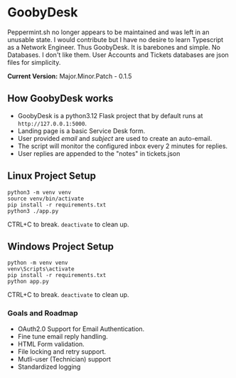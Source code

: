 # GoobyDesk

Peppermint.sh no longer appears to be maintained and was left in an unusable state. I would contribute but I have no desire to learn Typescript as a Network Engineer. Thus GoobyDesk. It is barebones and simple. No Databases. I don't like them. User Accounts and Tickets databases are json files for simplicity.

**Current Version:** Major.Minor.Patch - 0.1.5

## How GoobyDesk works

- GoobyDesk is a python3.12 Flask project that by default runs at ```http://127.0.0.1:5000```.
- Landing page is a basic Service Desk form.
- User provided _email_ and _subject_ are used to create an auto-email.
- The script will monitor the configured inbox every 2 minutes for replies.
- User replies are appended to the "notes" in tickets.json

## Linux Project Setup

```shell
python3 -m venv venv
source venv/bin/activate
pip install -r requirements.txt
python3 ./app.py
```

CTRL+C to break. ```deactivate``` to clean up.

## Windows Project Setup

```shell
python -m venv venv
venv\Scripts\activate
pip install -r requirements.txt
python app.py
```

CTRL+C to break. ```deactivate``` to clean up.

### Goals and Roadmap

- OAuth2.0 Support for Email Authentication.
- Fine tune email reply handling.
- HTML Form validation.
- File locking and retry support.
- Mutli-user (Technician) support
- Standardized logging
